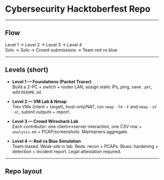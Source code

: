# Cybersecurity Hacktoberfest Repo

---

## Flow
Level 1 → Level 2 → Level 3 → Level 4  
Solo → Solo → Crowd-submissions → Team red vs blue

---

## Levels (short)
- **Level 1 — Foundations (Packet Tracer)**  
  Build a 2-PC + switch + router LAN, assign static IPs, ping, save `.pkt`, add `README.md`.

- **Level 2 — VM Lab & Nmap**  
  Two VMs (client + target), host-only/NAT, run `nmap -T4 -F` and `nmap -sV -sC`, submit outputs + report.

- **Level 3 — Crowd Wireshark Lab**  
  Each contributor: one client↔server interaction, one CSV row + `analysis.md` + PCAP/screenshots. Maintainers aggregate.

- **Level 4 — Red vs Blue Simulation**  
  Team-based. Weak-site in lab. Reds: recon + PCAPs. Blues: hardening + detection + incident report. Legal attestation required.

---

## Repo layout

